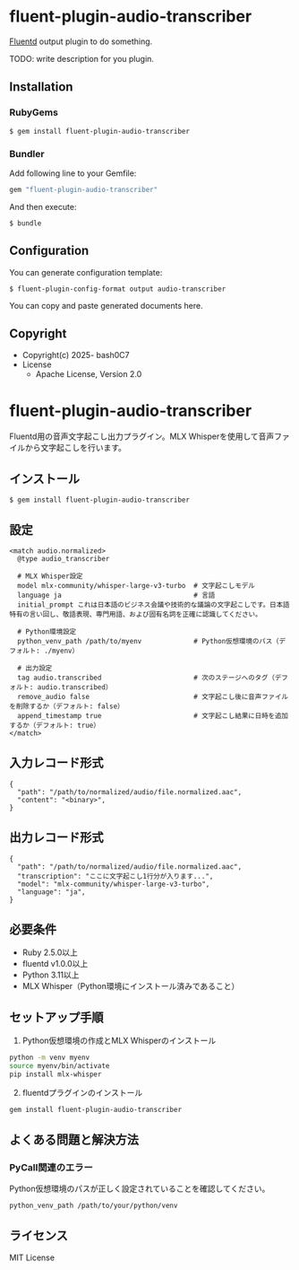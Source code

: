 # fluent-plugin-audio-transcriber

[Fluentd](https://fluentd.org/) output plugin to do something.

TODO: write description for you plugin.

## Installation

### RubyGems

```
$ gem install fluent-plugin-audio-transcriber
```

### Bundler

Add following line to your Gemfile:

```ruby
gem "fluent-plugin-audio-transcriber"
```

And then execute:

```
$ bundle
```

## Configuration

You can generate configuration template:

```
$ fluent-plugin-config-format output audio-transcriber
```

You can copy and paste generated documents here.

## Copyright

* Copyright(c) 2025- bash0C7
* License
  * Apache License, Version 2.0

# fluent-plugin-audio-transcriber

Fluentd用の音声文字起こし出力プラグイン。MLX Whisperを使用して音声ファイルから文字起こしを行います。

## インストール

```
$ gem install fluent-plugin-audio-transcriber
```

## 設定

```
<match audio.normalized>
  @type audio_transcriber
  
  # MLX Whisper設定
  model mlx-community/whisper-large-v3-turbo  # 文字起こしモデル
  language ja                                 # 言語
  initial_prompt これは日本語のビジネス会議や技術的な議論の文字起こしです。日本語特有の言い回し、敬語表現、専門用語、および固有名詞を正確に認識してください。
  
  # Python環境設定
  python_venv_path /path/to/myenv             # Python仮想環境のパス（デフォルト: ./myenv）
  
  # 出力設定
  tag audio.transcribed                       # 次のステージへのタグ（デフォルト: audio.transcribed）
  remove_audio false                          # 文字起こし後に音声ファイルを削除するか（デフォルト: false）
  append_timestamp true                       # 文字起こし結果に日時を追加するか（デフォルト: true）
</match>
```

## 入力レコード形式

```
{
  "path": "/path/to/normalized/audio/file.normalized.aac",
  "content": "<binary>",
}
```

## 出力レコード形式

```
{
  "path": "/path/to/normalized/audio/file.normalized.aac",
  "transcription": "ここに文字起こし1行分が入ります...",
  "model": "mlx-community/whisper-large-v3-turbo",
  "language": "ja",
}
```

## 必要条件

- Ruby 2.5.0以上
- fluentd v1.0.0以上
- Python 3.11以上
- MLX Whisper（Python環境にインストール済みであること）

## セットアップ手順

1. Python仮想環境の作成とMLX Whisperのインストール

```bash
python -m venv myenv
source myenv/bin/activate
pip install mlx-whisper
```

2. fluentdプラグインのインストール

```bash
gem install fluent-plugin-audio-transcriber
```

## よくある問題と解決方法

### PyCall関連のエラー

Python仮想環境のパスが正しく設定されていることを確認してください。

```
python_venv_path /path/to/your/python/venv
```

## ライセンス

MIT License
